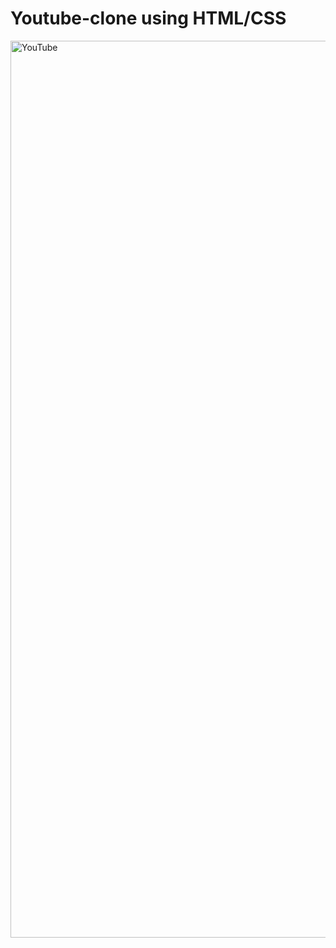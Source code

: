 # Youtube-clone using HTML/CSS

<img width="1435" alt="YouTube" src="https://user-images.githubusercontent.com/89199990/152137313-cc53b279-e4ba-4d1c-9fe4-96054003f88b.png">

